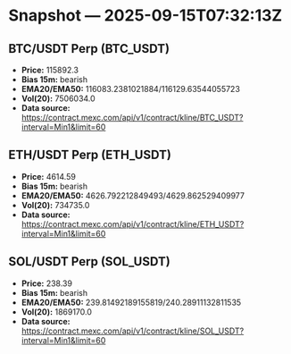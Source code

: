# Snapshot — 2025-09-15T07:32:13Z

## BTC/USDT Perp (BTC_USDT)
- **Price:** 115892.3
- **Bias 15m:** bearish
- **EMA20/EMA50:** 116083.2381021884/116129.63544055723
- **Vol(20):** 7506034.0
- **Data source:** https://contract.mexc.com/api/v1/contract/kline/BTC_USDT?interval=Min1&limit=60

## ETH/USDT Perp (ETH_USDT)
- **Price:** 4614.59
- **Bias 15m:** bearish
- **EMA20/EMA50:** 4626.792212849493/4629.862529409977
- **Vol(20):** 734735.0
- **Data source:** https://contract.mexc.com/api/v1/contract/kline/ETH_USDT?interval=Min1&limit=60

## SOL/USDT Perp (SOL_USDT)
- **Price:** 238.39
- **Bias 15m:** bearish
- **EMA20/EMA50:** 239.81492189155819/240.28911132811535
- **Vol(20):** 1869170.0
- **Data source:** https://contract.mexc.com/api/v1/contract/kline/SOL_USDT?interval=Min1&limit=60
